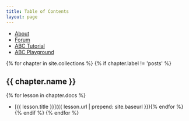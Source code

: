 ```yaml
---
title: Table of Contents
layout: page
---
```


<ul class="index-buttons">
<li><a href="{{ site.baseurl }}/about.html">About</a></li>
<li><a href="{{ site.baseurl }}/forum/index.html">Forum</a></li>
<li><a href="{{ site.baseurl }}/abc-tutorial.html">ABC Tutorial</a></li>
<li><a href="{{ site.baseurl }}/abc-playground.html">ABC Playground</a></li>
</ul>

{% for chapter in site.collections %}
{% if chapter.label != 'posts' %}
## {{ chapter.name }}
{% for lesson in chapter.docs %}
- [{{ lesson.title }}]({{ lesson.url | prepend: site.baseurl }}){% endfor %}
{% endif %}
{% endfor %}
